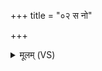 +++
title = "०२ स नो"

+++
<details><summary>मूलम् (VS)</summary>

स नो॑ रक्षतु जङ्गि॒डो ध॑नपा॒लो धने॑व। दे॒वा यं च॒क्रुर्ब्रा॑ह्म॒णाः प॑रि॒पाण॑मराति॒हम् ॥
</details>
